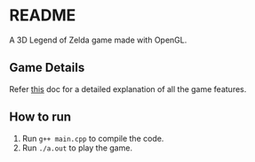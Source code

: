 # README

A 3D Legend of Zelda game made with OpenGL.

## Game Details

Refer [this](https://github.com/Remorax/opengl-zelda/blob/master/src/README.md) doc for a detailed explanation of all the game features.

## How to run

1. Run `g++ main.cpp` to compile the code.
2. Run `./a.out` to play the game.

